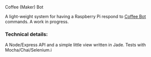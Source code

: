 Coffee (Maker) Bot

A light-weight system for having a Raspberry Pi respond to [Coffee Bot](https://coffeebot.coffee) commands. A work in progress.

### Technical details:

A Node/Express API and a simple little view written in Jade. Tests with Mocha/Chai/Selenium.i
